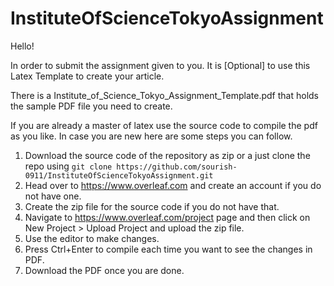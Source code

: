 # InstituteOfScienceTokyoAssignment
Hello! 

In order to submit the assignment given to you. It is [Optional] to use this Latex Template to create your article.

There is a Institute_of_Science_Tokyo_Assignment_Template.pdf that holds the sample PDF file you need to create.

If you are already a master of latex use the source code to compile the pdf as you like.
In case you are new here are some steps you can follow.
1. Download the source code of the repository as zip or a just clone the repo using
   ```git clone https://github.com/sourish-0911/InstituteOfScienceTokyoAssignment.git```
2. Head over to https://www.overleaf.com and create an account if you do not have one.
3. Create the zip file for the source code if you do not have that.
4. Navigate to https://www.overleaf.com/project page and then click on New Project > Upload Project and upload the zip file.
5. Use the editor to make changes.
6. Press Ctrl+Enter to compile each time you want to see the changes in PDF.
7. Download the PDF once you are done.
